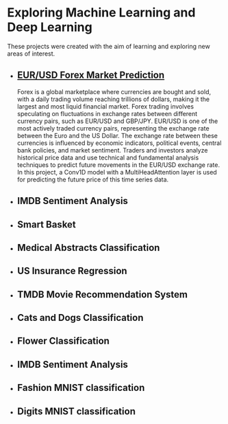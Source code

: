 # Exploring Machine Learning and Deep Learning

These projects were created with the aim of learning and exploring new areas of interest.

- ## [EUR/USD Forex Market Prediction](https://github.com/spoluan/A-Collection-of-My-Machine-Learning-Projects)
  Forex is a global marketplace where currencies are bought and sold, with a daily trading volume reaching trillions of dollars, making it the largest and most liquid financial market. Forex trading involves speculating on fluctuations in exchange rates between different currency pairs, such as EUR/USD and GBP/JPY. EUR/USD is one of the most actively traded currency pairs, representing the exchange rate between the Euro and the US Dollar. The exchange rate between these currencies is influenced by economic indicators, political events, central bank policies, and market sentiment. Traders and investors analyze historical price data and use technical and fundamental analysis techniques to predict future movements in the EUR/USD exchange rate. In this project, a Conv1D model with a MultiHeadAttention layer is used for predicting the future price of this time series data.
  
- ## IMDB Sentiment Analysis
- ## Smart Basket
- ## Medical Abstracts Classification
- ## US Insurance Regression
- ## TMDB Movie Recommendation System
- ## Cats and Dogs Classification
- ## Flower Classification
- ## IMDB Sentiment Analysis
- ## Fashion MNIST classification
- ## Digits MNIST classification